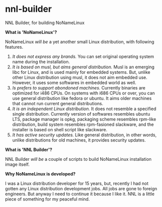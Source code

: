 nnl-builder
===========

NNL Builder, for building NoNameLinux

**What is 'NoNameLinux'?**

NoNameLinux *will be* a yet another small Linux distribution, with following features.

1. *It does not express any brands.* You can set original operating system name during the installation.
2. *It is based on musl, but aims general distribution.* Musl is an emerging libc for Linux, and is used mainly for embedded systems. But, unlike other Linux distribution using musl, it does not aim embedded use. However, it uses some softwares in embedded world as well.
3. *Is prefers to support abondoned machines.* Currently binaries are optimized for i486 CPUs. On systems with i686 CPUs or over, you can use general distribution like fedora or ubuntu. It aims older machines that cannot run current general distributions.
4. *It is an independent Linux distribution.* It does not resemble a specified single distribution. Currently version of softwares resembles ubuntu LTS, package manager is opkg, packaging scheme resembles rpm-like distribution, build system resembles rpm-fasioned slackware, and the installer is based on shell script like slackware.
5. *It has active security updates.* Like general distribution, in other words, unlike distributions for old machines, it provides security updates.


**What is 'NNL Builder'?**

NNL Builder *will be* a couple of scripts to build NoNameLinux installation image itself.


**Why NoNameLinux is developed?**

I was a Linux distribution developer for 15 years, but, recently I had not gotten any Linux distribution development jobs. All jobs are gone to foreign engineers. But anyway I need to continue it because I like it. NNL is a little piece of something for my peaceful mind.
